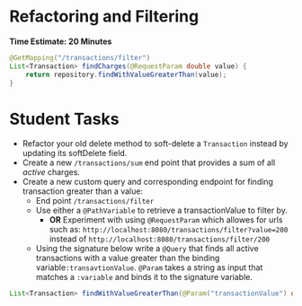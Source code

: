 # Refactoring and Filtering 
**Time Estimate: 20 Minutes**

```java
@GetMapping("/transactions/filter")
List<Transaction> findCharges(@RequestParam double value) {
    return repository.findWithValueGreaterThan(value);
}
```

# Student Tasks
* Refactor your old delete method to soft-delete a `Transaction` instead by updating its softDelete field.
* Create a new `/transactions/sum` end point that provides a sum of all *active* charges.
* Create a new custom query and corresponding endpoint for finding transaction greater than a value: 
  * End point `/transactions/filter`
  * Use either a `@PathVariable` to retrieve a transactionValue to filter by.
    * **OR** Experiment with using `@RequestParam` which allowes for urls such as: 
      `http://localhost:8080/transactions/filter?value=200` instead of `http://localhost:8080/transactions/filter/200`
  * Using the signature below write a `@Query` that finds all active transactions with a value greater than the binding variable`:transavtionValue`. 
    `@Param` takes a string as input that matches a `:variable` and binds it to the signature variable.
```java
List<Transaction> findWithValueGreaterThan(@Param("transactionValue") double transactionValue);
```

